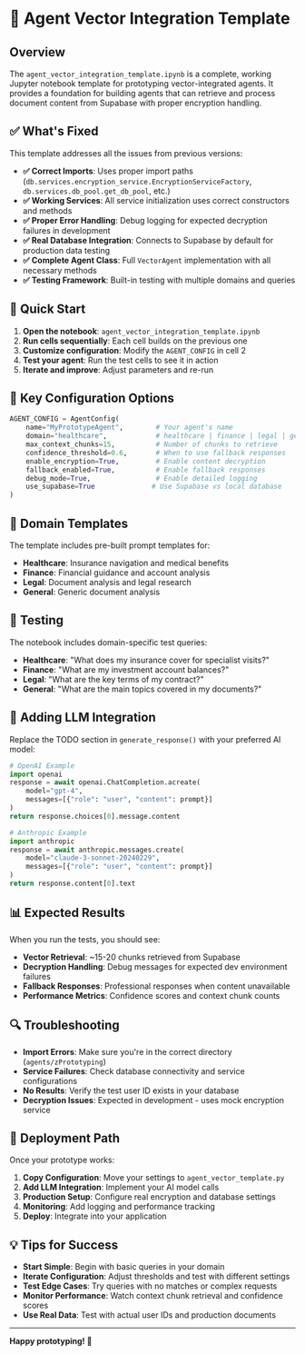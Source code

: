 # 🚀 Agent Vector Integration Template

## Overview

The `agent_vector_integration_template.ipynb` is a complete, working Jupyter notebook template for prototyping vector-integrated agents. It provides a foundation for building agents that can retrieve and process document content from Supabase with proper encryption handling.

## ✅ What's Fixed

This template addresses all the issues from previous versions:

- **✅ Correct Imports**: Uses proper import paths (`db.services.encryption_service.EncryptionServiceFactory`, `db.services.db_pool.get_db_pool`, etc.)
- **✅ Working Services**: All service initialization uses correct constructors and methods
- **✅ Proper Error Handling**: Debug logging for expected decryption failures in development
- **✅ Real Database Integration**: Connects to Supabase by default for production data testing
- **✅ Complete Agent Class**: Full `VectorAgent` implementation with all necessary methods
- **✅ Testing Framework**: Built-in testing with multiple domains and queries

## 🎯 Quick Start

1. **Open the notebook**: `agent_vector_integration_template.ipynb`
2. **Run cells sequentially**: Each cell builds on the previous one
3. **Customize configuration**: Modify the `AGENT_CONFIG` in cell 2
4. **Test your agent**: Run the test cells to see it in action
5. **Iterate and improve**: Adjust parameters and re-run

## 🔧 Key Configuration Options

```python
AGENT_CONFIG = AgentConfig(
    name="MyPrototypeAgent",        # Your agent's name
    domain="healthcare",            # healthcare | finance | legal | general  
    max_context_chunks=15,          # Number of chunks to retrieve
    confidence_threshold=0.6,       # When to use fallback responses
    enable_encryption=True,         # Enable content decryption
    fallback_enabled=True,          # Enable fallback responses
    debug_mode=True,                # Enable detailed logging
    use_supabase=True              # Use Supabase vs local database
)
```

## 🏥 Domain Templates

The template includes pre-built prompt templates for:

- **Healthcare**: Insurance navigation and medical benefits
- **Finance**: Financial guidance and account analysis  
- **Legal**: Document analysis and legal research
- **General**: Generic document analysis

## 🧪 Testing

The notebook includes domain-specific test queries:

- **Healthcare**: "What does my insurance cover for specialist visits?"
- **Finance**: "What are my investment account balances?"
- **Legal**: "What are the key terms of my contract?"
- **General**: "What are the main topics covered in my documents?"

## 🤖 Adding LLM Integration

Replace the TODO section in `generate_response()` with your preferred AI model:

```python
# OpenAI Example
import openai
response = await openai.ChatCompletion.acreate(
    model="gpt-4",
    messages=[{"role": "user", "content": prompt}]
)
return response.choices[0].message.content

# Anthropic Example  
import anthropic
response = await anthropic.messages.create(
    model="claude-3-sonnet-20240229", 
    messages=[{"role": "user", "content": prompt}]
)
return response.content[0].text
```

## 📊 Expected Results

When you run the tests, you should see:

- **Vector Retrieval**: ~15-20 chunks retrieved from Supabase
- **Decryption Handling**: Debug messages for expected dev environment failures
- **Fallback Responses**: Professional responses when content unavailable  
- **Performance Metrics**: Confidence scores and context chunk counts

## 🔍 Troubleshooting

- **Import Errors**: Make sure you're in the correct directory (`agents/zPrototyping`)
- **Service Failures**: Check database connectivity and service configurations
- **No Results**: Verify the test user ID exists in your database
- **Decryption Issues**: Expected in development - uses mock encryption service

## 🚀 Deployment Path

Once your prototype works:

1. **Copy Configuration**: Move your settings to `agent_vector_template.py`
2. **Add LLM Integration**: Implement your AI model calls
3. **Production Setup**: Configure real encryption and database settings
4. **Monitoring**: Add logging and performance tracking
5. **Deploy**: Integrate into your application

## 💡 Tips for Success

- **Start Simple**: Begin with basic queries in your domain
- **Iterate Configuration**: Adjust thresholds and test with different settings
- **Test Edge Cases**: Try queries with no matches or complex requests
- **Monitor Performance**: Watch context chunk retrieval and confidence scores
- **Use Real Data**: Test with actual user IDs and production documents

---

**Happy prototyping! 🎉** 
